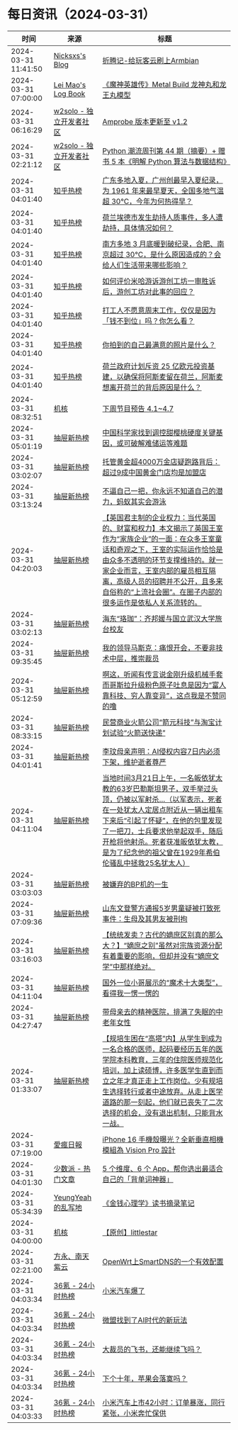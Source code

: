 ﻿# 每日资讯（2024-03-31）

|时间|来源|标题|
|---|---|---|
|2024-03-31 11:41:50|[Nicksxs's Blog](https://nicksxs.me/atom.xml)|[折腾记-给玩客云刷上Armbian](https://nicksxs.me/2024/03/31/%E6%8A%98%E8%85%BE%E8%AE%B0-%E7%BB%99%E7%8E%A9%E5%AE%A2%E4%BA%91%E5%88%B7%E4%B8%8AArmbian/)|
|2024-03-31 07:00:00|[Lei Mao's Log Book](https://leimao.github.io/atom.xml)|[《魔神英雄传》Metal Build 龙神丸和龙王丸模型](https://leimao.github.io/essay/%E9%AD%94%E7%A5%9E%E8%8B%B1%E9%9B%84%E4%BC%A0%E9%BE%99%E7%A5%9E%E4%B8%B8%E9%BE%99%E7%8E%8B%E4%B8%B8%E6%A8%A1%E5%9E%8B/)|
|2024-03-31 06:16:29|[w2solo - 独立开发者社区](https://w2solo.com/topics/feed)|[Amprobe 版本更新至 v1.2](https://w2solo.com/topics/4521)|
|2024-03-31 02:21:12|[w2solo - 独立开发者社区](https://w2solo.com/topics/feed)|[Python 潮流周刊第 44 期（摘要）+ 赠书 5 本《明解 Python 算法与数据结构》](https://w2solo.com/topics/4520)|
|2024-03-31 04:01:40|[知乎热榜](https://rss.mifaw.com/articles/5c8bb11a3c41f61efd36683e/5c919d543882afa09dff3fa3)|[广东多地入夏，广州创最早入夏纪录，为 1961 年来最早夏天，全国多地气温超 30℃，今年为何热得早？](https://www.zhihu.com/question/650924588)|
|2024-03-31 04:01:40|[知乎热榜](https://rss.mifaw.com/articles/5c8bb11a3c41f61efd36683e/5c919d543882afa09dff3fa3)|[荷兰埃德市发生劫持人质事件，多人遭劫持，具体情况如何？](https://www.zhihu.com/question/650888250)|
|2024-03-31 04:01:40|[知乎热榜](https://rss.mifaw.com/articles/5c8bb11a3c41f61efd36683e/5c919d543882afa09dff3fa3)|[南方多地 3 月底暖到破纪录，合肥、南京超过 30℃，是什么原因造成的？会给人们生活带来哪些影响？](https://www.zhihu.com/question/650874722)|
|2024-03-31 04:01:40|[知乎热榜](https://rss.mifaw.com/articles/5c8bb11a3c41f61efd36683e/5c919d543882afa09dff3fa3)|[如何评价米哈游诉游创工坊一审胜诉后，游创工坊对此事的回应？](https://www.zhihu.com/question/650784099)|
|2024-03-31 04:01:40|[知乎热榜](https://rss.mifaw.com/articles/5c8bb11a3c41f61efd36683e/5c919d543882afa09dff3fa3)|[打工人不愿意周末工作，仅仅是因为「钱不到位」吗？你怎么看？](https://www.zhihu.com/question/650760452)|
|2024-03-31 04:01:40|[知乎热榜](https://rss.mifaw.com/articles/5c8bb11a3c41f61efd36683e/5c919d543882afa09dff3fa3)|[你拍到的自己最满意的照片是什么？](https://www.zhihu.com/question/309460482)|
|2024-03-31 04:01:40|[知乎热榜](https://rss.mifaw.com/articles/5c8bb11a3c41f61efd36683e/5c919d543882afa09dff3fa3)|[荷兰政府计划斥资 25 亿欧元投资基建，以确保将阿斯麦留在荷兰，阿斯麦想离开荷兰的背后原因是什么？](https://www.zhihu.com/question/650721387)|
|2024-03-31 08:32:51|[机核](https://www.gcores.com/rss)|[下周节目预告 4.1~4.7](https://www.gcores.com/articles/179644)|
|2024-03-31 05:01:19|[抽屉新热榜](http://dig.chouti.com/feed.xml)|[中国科学家找到调控甜樱桃硬度关键基因，或可破解难储运等难题](https://dig.chouti.com/link/41978305)|
|2024-03-31 03:02:07|[抽屉新热榜](http://dig.chouti.com/feed.xml)|[托管黄金超4000万金店疑跑路背后：超过9成中国黄金门店均是加盟店](https://dig.chouti.com/link/41977600)|
|2024-03-31 03:13:24|[抽屉新热榜](http://dig.chouti.com/feed.xml)|[不逼自己一把，你永远不知道自己的潜力，蚂蚁其实会游泳](https://dig.chouti.com/link/41977830)|
|2024-03-31 04:20:03|[抽屉新热榜](http://dig.chouti.com/feed.xml)|[【英国君主制的企业权力：当代英国的、财富和权力】本文揭示了英国王室作为“家族企业”的一面：在众多王室童话和奇观之下，王室的实际运作恰恰是由众多不透明的环节支撑维持的。就一家企业而言，王室内部的雇员相互隔离，高级人员的招聘并不公开，且多来自俗称的“上流社会圈”。在圈子内部的很多运作是依私人关系流转的。](https://dig.chouti.com/link/41978269)|
|2024-03-31 03:02:13|[抽屉新热榜](http://dig.chouti.com/feed.xml)|[海东“珞珈”：齐邦媛与国立武汉大学旅台校友](https://dig.chouti.com/link/41977623)|
|2024-03-31 09:35:45|[抽屉新热榜](http://dig.chouti.com/feed.xml)|[我的领导马斯克：痛恨开会，不要非技术中层，推崇裁员](https://dig.chouti.com/link/41980215)|
|2024-03-31 05:12:59|[抽屉新热榜](http://dig.chouti.com/feed.xml)|[啊这，听闻有传言说金刚升级机械手套而哥斯拉升级粉色原子吐息是因为“富人靠科技、穷人靠变异”，这点我是不赞同的噜](https://dig.chouti.com/link/41978650)|
|2024-03-31 08:33:15|[抽屉新热榜](http://dig.chouti.com/feed.xml)|[民营商业火箭公司“箭元科技”与淘宝计划试验“火箭送快递”](https://dig.chouti.com/link/41979754)|
|2024-03-31 04:01:41|[抽屉新热榜](http://dig.chouti.com/feed.xml)|[李玟母亲声明：AI侵权内容7日内必须下架，维护逝者尊严](https://dig.chouti.com/link/41977946)|
|2024-03-31 04:11:04|[抽屉新热榜](http://dig.chouti.com/feed.xml)|[当地时间3月21日上午，一名皈依犹太教的63岁巴勒斯坦男子，双手举过头顶，仍被以军射杀…（以军表示，死者在一处犹太人定居点附近从一辆出租车下来后“引起了怀疑”，在他的包里发现了一把刀，士兵要求他举起双手，随后开枪将他射杀。死者获准皈依犹太教，是为了纪念他的祖父曾在1929年希伯伦骚乱中拯救25名犹太人）](https://dig.chouti.com/link/41978172)|
|2024-03-31 03:03:03|[抽屉新热榜](http://dig.chouti.com/feed.xml)|[被嫌弃的BP机的一生](https://dig.chouti.com/link/41977674)|
|2024-03-31 07:09:36|[抽屉新热榜](http://dig.chouti.com/feed.xml)|[山东文登警方通报5岁男童疑被打致死事件：生母及其男友被刑拘](https://dig.chouti.com/link/41979254)|
|2024-03-31 03:16:03|[抽屉新热榜](http://dig.chouti.com/feed.xml)|[【统统发卖？古代的嫡庶区别真的那么大？】“嫡庶之别”虽然对宗族资源分配有着重要的影响，但却并没有“嫡庶文学”中那样绝对。](https://dig.chouti.com/link/41977858)|
|2024-03-31 04:11:04|[抽屉新热榜](http://dig.chouti.com/feed.xml)|[国外一位小哥展示的“魔术十大类型”，看得我一愣一愣的](https://dig.chouti.com/link/41978174)|
|2024-03-31 04:27:47|[抽屉新热榜](http://dig.chouti.com/feed.xml)|[带母亲去的精神医院，排满了失眠的中老年女性](https://dig.chouti.com/link/41978274)|
|2024-03-31 01:33:07|[抽屉新热榜](http://dig.chouti.com/feed.xml)|[【规培生困在“高塔”内】从学生到成为一名合格的医师，起码要经历五年的医学院本科教育，三年的住院医师规范化培训，加上读硕博，许多医学生直到而立之年才真正走上工作岗位。少有规培生选择转行或者中途放弃。从走上医学道路的那一刻起，他们就已丧失了二次选择的机会，没有退出机制，只能背水一战。](https://dig.chouti.com/link/41977124)|
|2024-03-31 07:19:00|[愛瘋日報](http://www.iphonetaiwan.org/feeds/posts/default)|[iPhone 16 手機殼曝光？全新垂直相機模組為 Vision Pro 設計](https://www.iphonetaiwan.org/2024/03/iphone-16-camera-module-revealed.html)|
|2024-03-31 04:01:30|[少数派 - 热门文章](https://rss.mifaw.com/articles/5c8bb11a3c41f61efd36683e/5c92450e3882afa09dff5928)|[5 个维度、6 个 App，帮你选出最适合自己的「背单词神器」](https://sspai.com/post/87587)|
|2024-03-31 05:34:39|[YeungYeah 的乱写地](http://scottyeung.top/atom.xml)|[《金钱心理学》读书摘录笔记](https://scottyeung.top/2024/psychology-of-money/)|
|2024-03-31 04:00:00|[机核](https://www.gcores.com/rss)|[【原创】littlestar](https://www.gcores.com/videos/179633)|
|2024-03-31 02:21:00|[方永、南天紫云](https://www.vinoca.org/atom.xml)|[OpenWrt上SmartDNS的一个有效配置](https://www.vinoca.org/openwrtshang-smartdnsde-yi-ge-you-xiao-pei-zhi/)|
|2024-03-31 04:03:34|[36氪 - 24小时热榜](https://rss.mifaw.com/articles/5c8bb11a3c41f61efd36683e/5c91d2e23882afa09dff4901)|[小米汽车爆了](https://36kr.com/p/2709541473941378)|
|2024-03-31 04:03:34|[36氪 - 24小时热榜](https://rss.mifaw.com/articles/5c8bb11a3c41f61efd36683e/5c91d2e23882afa09dff4901)|[微盟找到了AI时代的新玩法](https://36kr.com/p/2710648488891016)|
|2024-03-31 04:03:34|[36氪 - 24小时热榜](https://rss.mifaw.com/articles/5c8bb11a3c41f61efd36683e/5c91d2e23882afa09dff4901)|[大裁员的飞书，还能继续飞吗？](https://36kr.com/p/2706415213049731)|
|2024-03-31 04:03:34|[36氪 - 24小时热榜](https://rss.mifaw.com/articles/5c8bb11a3c41f61efd36683e/5c91d2e23882afa09dff4901)|[下个十年，苹果会落寞吗？](https://36kr.com/p/2706375295039622)|
|2024-03-31 04:03:33|[36氪 - 24小时热榜](https://rss.mifaw.com/articles/5c8bb11a3c41f61efd36683e/5c91d2e23882afa09dff4901)|[小米汽车上市42小时：订单暴涨，同行紧张，小米奔忙保供](https://36kr.com/p/2710828399655044)|
